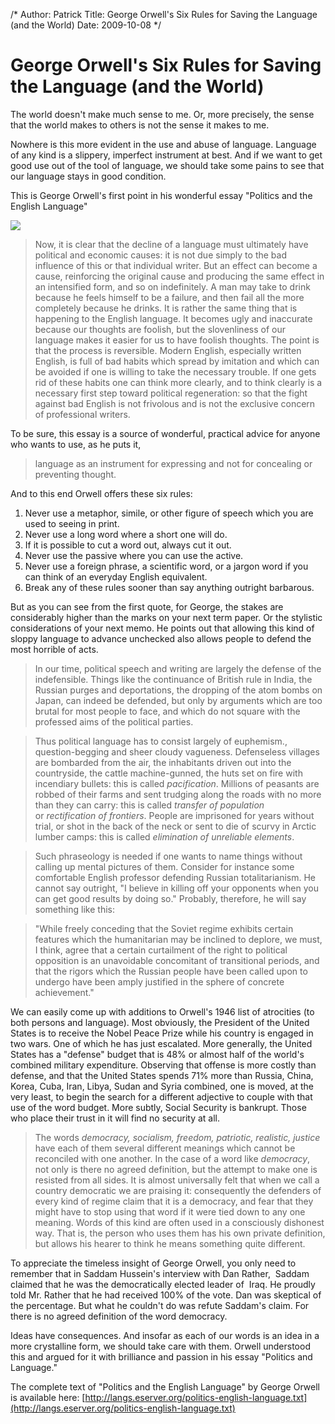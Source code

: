 /*
Author: Patrick
Title: George Orwell's Six Rules for Saving the Language (and the World)
Date: 2009-10-08
*/

# George Orwell's Six Rules for Saving the Language (and the World)

The world doesn't make much sense to me. Or, more precisely, the sense that the world makes to others is not the sense it makes to me.

Nowhere is this more evident in the use and abuse of language. Language of any kind is a slippery, imperfect instrument at best. And if we want to get good use out of the tool of language, we should take some pains to see that our language stays in good condition.

This is George Orwell's first point in his wonderful essay "Politics and the English Language"

<div class="aside right"> <img src="http://upload.wikimedia.org/wikipedia/commons/thumb/7/7e/George_Orwell_press_photo.jpg/220px-George_Orwell_press_photo.jpg"></div>

> Now, it is clear that the decline of a language must ultimately have political and economic causes: it is not due simply to the bad influence of this or that individual writer. But an effect can become a cause, reinforcing the original cause and producing the same effect in an intensified form, and so on indefinitely. A man may take to drink because he feels himself to be a failure, and then fail all the more completely because he drinks. It is rather the same thing that is happening to the English language. It becomes ugly and inaccurate because our thoughts are foolish, but the slovenliness of our language makes it easier for us to have foolish thoughts. The point is that the process is reversible. Modern English, especially written English, is full of bad habits which spread by imitation and which can be avoided if one is willing to take the necessary trouble. If one gets rid of these habits one can think more clearly, and to think clearly is a necessary first step toward political regeneration: so that the fight against bad English is not frivolous and is not the exclusive concern of professional writers.


To be sure, this essay is a source of wonderful, practical advice for anyone who wants to use, as he puts it, 

> language as an instrument for expressing and not for concealing or preventing thought.

And to this end Orwell offers these six rules:


1. Never use a metaphor, simile, or other figure of speech which you are used to seeing in print.
2. Never use a long word where a short one will do.
3. If it is possible to cut a word out, always cut it out.
4. Never use the passive where you can use the active.
5. Never use a foreign phrase, a scientific word, or a jargon word if you can think of an everyday English equivalent.
6. Break any of these rules sooner than say anything outright barbarous.


But as you can see from the first quote, for George, the stakes are considerably higher than the marks on your next term paper. Or the stylistic considerations of your next memo. He points out that allowing this kind of sloppy language to advance unchecked also allows people to defend the most horrible of acts.


> In our time, political speech and writing are largely the defense of the indefensible. Things like the continuance of British rule in India, the Russian purges and deportations, the dropping of the atom bombs on Japan, can indeed be defended, but only by arguments which are too brutal for most people to face, and which do not square with the professed aims of the political parties.

> Thus political language has to consist largely of euphemism., question-begging and sheer cloudy vagueness. Defenseless villages are bombarded from the air, the inhabitants driven out into the countryside, the cattle machine-gunned, the huts set on fire with incendiary bullets: this is called _pacification_. Millions of peasants are robbed of their farms and sent trudging along the roads with no more than they can carry: this is called _transfer of population_ or _rectification of frontiers_. People are imprisoned for years without trial, or shot in the back of the neck or sent to die of scurvy in Arctic lumber camps: this is called _elimination of unreliable elements_. 

> Such phraseology is needed if one wants to name things without calling up mental pictures of them. Consider for instance some comfortable English professor defending Russian totalitarianism. He cannot say outright, "I believe in killing off your opponents when you can get good results by doing so." Probably, therefore, he will say something like this:

> "While freely conceding that the Soviet regime exhibits certain features which the humanitarian may be inclined to deplore, we must, I think, agree that a certain curtailment of the right to political opposition is an unavoidable concomitant of transitional periods, and that the rigors which the Russian people have been called upon to undergo have been amply justified in the sphere of concrete achievement."


We can easily come up with additions to Orwell's 1946 list of atrocities (to both persons and language). Most obviously, the President of the United States is to receive the Nobel Peace Prize while his country is engaged in two wars. One of which he has just escalated. More generally, the United States has a "defense" budget that is 48% or almost half of the world's combined military expenditure. Observing that offense is more costly than defense, and that the United States spends 71% more than Russia, China, Korea, Cuba, Iran, Libya, Sudan and Syria combined, one is moved, at the very least, to begin the search for a different adjective to couple with that use of the word budget. More subtly, Social Security is bankrupt. Those who place their trust in it will find no security at all.


> The words _democracy, socialism, freedom, patriotic, realistic, justice_ have each of them several different meanings which cannot be reconciled with one another. In the case of a word like _democracy_, not only is there no agreed definition, but the attempt to make one is resisted from all sides. It is almost universally felt that when we call a country democratic we are praising it: consequently the defenders of every kind of regime claim that it is a democracy, and fear that they might have to stop using that word if it were tied down to any one meaning. Words of this kind are often used in a consciously dishonest way. That is, the person who uses them has his own private definition, but allows his hearer to think he means something quite different.


To appreciate the timeless insight of George Orwell, you only need to remember that in Saddam Hussein's interview with Dan Rather,  Saddam claimed that he was the democratically elected leader of  Iraq. He proudly told Mr. Rather that he had received 100% of the vote. Dan was skeptical of the percentage. But what he couldn't do was refute Saddam's claim. For there is no agreed definition of the word democracy.

Ideas have consequences. And insofar as each of our words is an idea in a more crystalline form, we should take care with them. Orwell understood this and argued for it with brilliance and passion in his essay "Politics and Language."

The complete text of "Politics and the English Language" by George Orwell is available here: [http://langs.eserver.org/politics-english-language.txt](http://langs.eserver.org/politics-english-language.txt)
